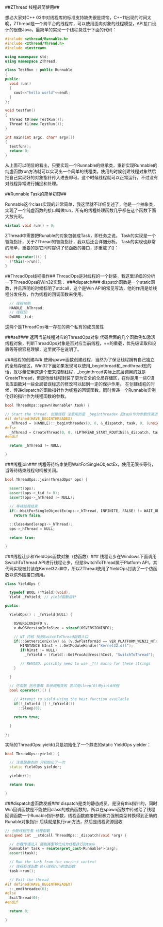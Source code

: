 <!-- 
.. link: 
.. description: 
.. tags: ZThread,thread,encapsulation
.. date: 2014/01/20 10:16:04
.. title: ZThread源码剖析——Win32线程封装
.. slug: zthread-source-Win32-thread-encapsulation
-->

##ZThread 线程最简使用##

想必大家对C++ 03中对线程库的标准支持缺失很是烦恼，C++11出现的时间太晚，ZThread是一个跨平台的线程库，可以使用面向对象的线程模型，API接口设计的很像Java，最简单的实现一个线程莫过于下面的代码：

```CPP
#include <zthread/Runnable.h>
#include <zthread/Thread.h>
#include <iostream>

using namespace std;
using namespace ZThread;

class TestRun : public Runnable
{
public:
  void run()
  {
    cout<<"hello world"<<endl;
  }
};

void testfun()
{
  Thread t0(new TestRun());
  Thread t1(new TestRun());
}

int main(int argc, char* argv[])
{
  testfun();
  return 0;
}
```

从上面可以明显的看出，只要实现一个Runnable的继承类，重新实现Runnable的纯虚函数run方法就可以实现出一个简单的线程类。使用的时候创建线程对象然后把自己实现好的对象指针传入进去即可。这个时候线程就可以正常运行，不过没有对线程异常进行捕捉和处理。

##Runnable Task的简单初窥##

Runnable这个class实现的非常简单，我这里就不详细复述了，他是一个抽象类，实现了一个纯虚函数的接口叫做run，所有的线程处理函数几乎都在这个函数下面大放光彩。

```CPP
virtual void run() = 0;
```

ZThread中需要把Runable的对象包装成Task，即任务之说。
Task的实现是一个智能指针，关于ZThread的智能指针，我以后还会详细分析。
Task的实现也非常的简单，重要的是它同时提供了仿函数的接口，即重载了()：

```CPP
void operator()() {
  (*this)->run();
}
```
##ThreadOps线程操作##
ThreadOps是对线程的一个封装，我这里详细的分析一下ThreadOps的Win32实现：
###dispatch###
dispatch函数是一个static函数，并且声明的时候标明了stdcall，这个是Win API的常见写法，他的作用是给线程分发任务，作为线程的回调函数来使用。

```CPP
  // 线程句柄
  HANDLE _hThread;
  // 线程ID
  DWORD _tid;
```

这两个是ThreadOps唯一存在的两个私有的成员属性

###self###
返回当前线程对应的ThreadOps对象
代码后面的几个函数例如激活线程对象，判断ThreadOps对象是否对应当前线程，==的重载，优先级读取和设置等等很容易理解，这里就不在说明了。

###线程的创建###
使用spawn函数创建线程，当然为了保证线程拥有自己独立的全局存储区，Win32下面如果发现可以使用_beginthread和_endthread宏的话，就尽量使用这连个宏来控制线程，_beginthread实际上底层调用的就是CreateThread，但是他给线程封装了更为安全的全局存储区，在你是用一些C语言库函数对一些全局错误标志的修改可以起到一定的保护作用。
在创建线程的时候，传递dispatch的函数指针作为线程的回调函数，同时传递一个Runnable实例化好的指针作为线程函数的参数。
```CPP
bool ThreadOps::spawn(Runnable* task) {

// Start the thread. 创建线程 注意用的是 _beginthreadex 把task作为参数传递进去
#if defined(HAVE_BEGINTHREADEX)
  _hThread = (HANDLE)::_beginthreadex(0, 0, &_dispatch, task, 0, (unsigned int*)&_tid);
#else
  _hThread = CreateThread(0, 0, (LPTHREAD_START_ROUTINE)&_dispatch, task, 0, (DWORD*)&_tid);
#endif

  return _hThread != NULL;

}
```
###线程join###
线程等待结束使用WaitForSingleObjectEx，使用无限长等待，当等待结束线程句柄被关闭。
```CPP
bool ThreadOps::join(ThreadOps* ops) {

  assert(ops);
  assert(ops->_tid != 0);
  assert(ops->_hThread != NULL);
  
  // 等待线程结束
  if(::WaitForSingleObjectEx(ops->_hThread, INFINITE, FALSE) != WAIT_OBJECT_0) 
    return false;

  ::CloseHandle(ops->_hThread);
  ops->_hThread = NULL;

  return true;

}
```
###线程让步和YieldOps函数对象（仿函数）###
线程让步在Windows下面调用SwitchToThread API进行线程让步，但是SwitchToThread属于Platform API，其代码实现被封装在Kernel32.dll中，所以ZThread使用了YieldOps封装了一个仿函数以供外围接口调用。
```CPP
class YieldOps {

  typedef BOOL (*Yield)(void);
  Yield _fnYield; // yield函数指针

public:

  YieldOps() : _fnYield(NULL) {

    OSVERSIONINFO v;
    v.dwOSVersionInfoSize = sizeof(OSVERSIONINFO);

    // NT 内核 找到SwitchToThread函数入口
    if(::GetVersionEx(&v) && (v.dwPlatformId == VER_PLATFORM_WIN32_NT)) {
       HINSTANCE hInst = ::GetModuleHandle("Kernel32.dll");
       if(hInst != NULL)
         _fnYield = (Yield)::GetProcAddress(hInst, "SwitchToThread");

       // REMIND: possibly need to use _T() macro for these strings
    }

  }

  // 仿函数 括号重载 系统调用失败 尝试用sleep(0)来yield线程
  bool operator()() {
  
    // Attempt to yield using the best function available
    if(!_fnYield || !_fnYield()) 
      ::Sleep(0);  

    return true;

  }

};
```
实际的ThreadOps::yield()只是初始化了一个静态的static YieldOps yielder：
```CPP
bool ThreadOps::yield() {

  // 注意是静态的 只初始化了一次
  static YieldOps yielder;

  yielder();

  return true;

}
```
###dispatch虚函数发威###
dispatch是类的静态成员，是没有this指针的，同时Win回调函数是不能使用class的成员函数的，所以在spawn函数中传递给了线程回调函数一个Runable指针参数，线程函数直接使用暴力强制类型转换得到正确的Runable对象指针
后续就是执行run方法，然后是线程资源回收
```CPP
// 分配线程任务 线程函数
unsigned int __stdcall ThreadOps::_dispatch(void *arg) {

  // 参数传递进入 强制类型转化成为线程执行的task
  Runnable* task = reinterpret_cast<Runnable*>(arg);
  assert(task);

  // Run the task from the correct context
  // 线程处理函数 执行线程run的虚函数
  task->run();

  // Exit the thread
#if defined(HAVE_BEGINTHREADEX)
  ::_endthreadex(0);
#else
  ExitThread(0);
#endif

  return 0;
  
}
```